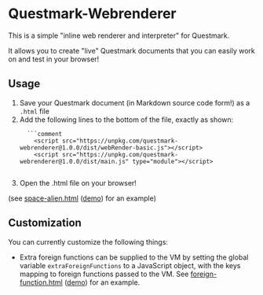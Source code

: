 # Questmark-Webrenderer

This is a simple "inline web renderer and interpreter" for Questmark.

It allows you to create "live" Questmark documents that you can easily work on and test in your browser!

## Usage

1. Save your Questmark document (in Markdown source code form!) as a `.html` file
2. Add the following lines to the bottom of the file, exactly as shown:
    ```
      ```comment
        <script src="https://unpkg.com/questmark-webrenderer@1.0.0/dist/webRender-basic.js"></script>
        <script src="https://unpkg.com/questmark-webrenderer@1.0.0/dist/main.js" type="module"></script>
      ```
    ```
3. Open the .html file on your browser!

(see [space-alien.html](https://github.com/jorisvddonk/questmark-webrenderer/blob/master/examples/space-alien.html) ([demo](https://raw.githack.com/jorisvddonk/questmark-webrenderer/main/examples/space-alien.html)) for an example)

## Customization

You can currently customize the following things:

* Extra foreign functions can be supplied to the VM by setting the global variable `extraForeignFunctions` to a JavaScript object, with the keys mapping to foreign functions passed to the VM. See [foreign-function.html](https://github.com/jorisvddonk/questmark-webrenderer/blob/master/examples/foreign-function.html) ([demo](https://raw.githack.com/jorisvddonk/questmark-webrenderer/main/examples/foreign-function.html)) for an example.
